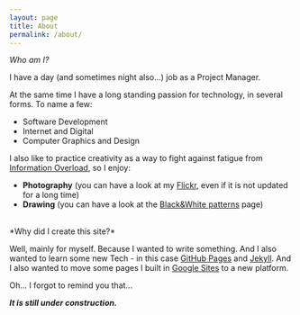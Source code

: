 ```yaml
---
layout: page
title: About
permalink: /about/
---
```


*Who am I?*

I have a day (and sometimes night also...) job as a Project Manager.

At the same time I have a long standing passion for technology, in several forms. To name a few:
- Software Development
- Internet and Digital
- Computer Graphics and Design

I also like to practice creativity as a way to fight against fatigue from [Information Overload](https://en.wikipedia.org/wiki/Information_overload), so I enjoy:
- **Photography** (you can have a look at my [Flickr](https://www.flickr.com/photos/enryolto), even if it is not updated for a long time)
- **Drawing** (you can have a look at the [Black&White patterns](/black.and.white.patterns) page)

<br>
*Why did I create this site?*

Well, mainly for myself. Because I wanted to write something. And I also wanted to learn some new Tech - in this case [GitHub Pages](https://pages.github.com) and [Jekyll](https://jekyllrb.com). And I also wanted to move some pages I built in [Google Sites](https://sites.google.com) to a new platform.

Oh... I forgot to remind you that...

***It is still under construction.***
